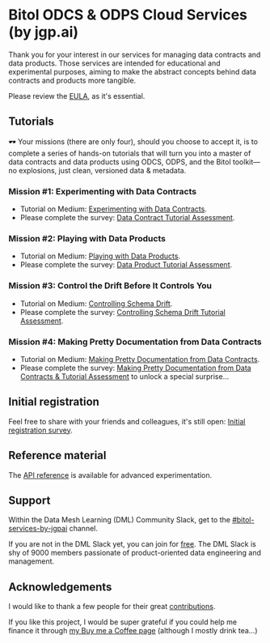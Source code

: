 # Bitol ODCS & ODPS Cloud Services (by jgp.ai)

Thank you for your interest in our services for managing data contracts and data products. Those services are intended for educational and experimental purposes, aiming to make the abstract concepts behind data contracts and products more tangible.

Please review the [EULA](https://github.com/jgpdotai/cloud-services/blob/main/eula.md), as it's essential.

## Tutorials

🕶️ Your missions (there are only four), should you choose to accept it, is to complete a series of hands-on tutorials that will turn you into a master of data contracts and data products using ODCS, ODPS, and the Bitol toolkit—no explosions, just clean, versioned data & metadata.

### Mission #1: Experimenting with Data Contracts

* Tutorial on Medium: [Experimenting with Data Contracts](https://medium.com/data-mesh-learning/experimenting-with-data-contracts-9d36219e139e).
* Please complete the survey: [Data Contract Tutorial Assessment](https://forms.gle/twDduucMy5f8kH1SA).

### Mission #2: Playing with Data Products

* Tutorial on Medium: [Playing with Data Products](https://medium.com/@jgperrin/playing-with-data-products-dbb70a125f2b).
* Please complete the survey: [Data Product Tutorial Assessment](https://forms.gle/kAWAu3K3DQpDhBtMA).

### Mission #3: Control the Drift Before It Controls You

* Tutorial on Medium: [Controlling Schema Drift](https://medium.com/@jgperrin/controlling-schema-drift-7c904f9789fb).
* Please complete the survey: [Controlling Schema Drift Tutorial Assessment](https://forms.gle/x1Ei6i6wBAee1vmNA).

### Mission #4: Making Pretty Documentation from Data Contracts

* Tutorial on Medium: [Making Pretty Documentation from Data Contracts](https://medium.com/@jgperrin/making-pretty-documentation-from-data-contracts-15611b961a6a).
* Please complete the survey: [Making Pretty Documentation from Data Contracts & Tutorial Assessment](https://forms.gle/f3K1Uc4fRQEGnzrz8) to unlock a special surprise...

## Initial registration

Feel free to share with your friends and colleagues, it's still open: [Initial registration survey](https://jgp.ai/csreg).

## Reference material

The [API reference](api-reference.md) is available for advanced experimentation.

## Support

Within the Data Mesh Learning (DML) Community Slack, get to the [#bitol-services-by-jgpai](https://data-mesh-learning.slack.com/archives/C08V8MKMLEP) channel.

If you are not in the DML Slack yet, you can join for [free](https://jgp.ai/dmlslack). The DML Slack is shy of 9000 members passionate of product-oriented data engineering and management.

## Acknowledgements

I would like to thank a few people for their great [contributions](acknowledgment.md).

If you like this project, I would be super grateful if you could help me finance it through [my Buy me a Coffee page](https://buymeacoffee.com/jgperrin) (although I mostly drink tea...)

